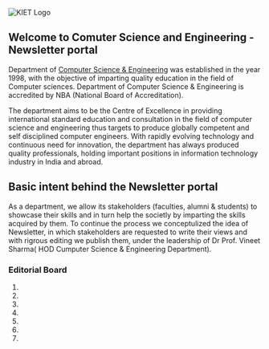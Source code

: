![KIET Logo](https://www.kiet.edu/assets/frontend/img/logo-inner.png)
## Welcome to Comuter Science and Engineering - Newsletter portal

Department of [Computer Science & Engineering](https://www.kiet.edu/home/access_depart_data/NQ==) was established in the year 1998, with the objective of imparting quality education in the field of Computer sciences. Department of Computer Science & Engineering is accredited by NBA (National Board of Accreditation). 

The department aims to be the Centre of Excellence in providing international standard education and consultation in the field of computer science and engineering thus targets to produce globally competent and self disciplined computer engineers. With rapidly evolving technology and continuous need for innovation, the department has always produced quality professionals, holding important positions in information technology industry in India and abroad.

## Basic intent behind the Newsletter portal

As a department, we allow its stakeholders (faculties, alumni & students) to showcase their skills and in turn help the societly by imparting the skills acquired by them. To continue the process we conceptulized the idea of Newsletter, in which stakeholders are requested to write their views and with rigrous editing we publish them, under the leadership of Dr Prof. Vineet Sharma( HOD Cumputer Science & Engineering Department).


### Editorial Board
1. 
2. 
3. 
4. 
5. 
6. 
7. 

